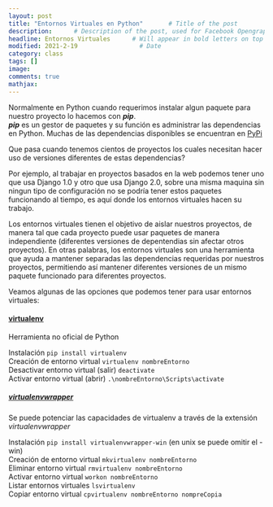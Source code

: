 ```yaml
---
layout: post
title: "Entornos Virtuales en Python"       # Title of the post
description:      # Description of the post, used for Facebook Opengraph & Twitter
headline: Entornos Virtuales      # Will appear in bold letters on top of the post
modified: 2021-2-19                 # Date
category: class
tags: []
image: 
comments: true
mathjax:
---
```


Normalmente en Python cuando requerimos instalar algun paquete para nuestro proyecto lo hacemos con ***pip***.  
***pip*** es un gestor de paquetes y su función es administrar las dependencias en Python. Muchas de las dependencias disponibles se encuentran en <a href="https://pypi.org/">PyPi</a>

Que pasa cuando tenemos cientos de proyectos los cuales necesitan hacer uso de versiones diferentes de estas dependencias?

Por ejemplo, al trabajar en proyectos basados en la web podemos tener uno que usa Django 1.0 y otro que usa Django 2.0, sobre una misma maquina sin ningun tipo de configuración no se podría tener estos paquetes funcionando al tiempo, es aquí donde los entornos virtuales hacen su trabajo.

Los entornos virtuales tienen el objetivo de aislar nuestros proyectos, de manera tal que cada proyecto puede usar paquetes de manera independiente (diferentes versiones de depentendias sin afectar otros proyectos). En otras palabras, los entornos virtuales son una herramienta que ayuda a mantener separadas las dependencias requeridas por nuestros proyectos, permitiendo así mantener diferentes versiones de un mismo paquete funcionado para diferentes proyectos.

Veamos algunas de las opciones que podemos tener para usar entornos virtuales:

#### **<a href="https://virtualenv.pypa.io/">virtualenv</a>**
Herramienta no oficial de Python

Instalación `pip install virtualenv`  
Creación de entorno virtual `virtualenv nombreEntorno`  
Desactivar entorno virtual (salir) `deactivate`  
Activar entorno virtual (abrir) `.\nombreEntorno\Scripts\activate`

##### **<a href="https://pypi.org/project/virtualenvwrapper/">virtualenvwrapper</a>**

Se puede potenciar las capacidades de virtualenv a través de la extensión *virtualenvwrapper*

Instalación `pip install virtualenvwrapper-win` (en unix se puede omitir el -win)  
Creación de entorno virtual `mkvirtualenv nombreEntorno`  
Eliminar entorno virtual `rmvirtualenv nombreEntorno`  
Activar entorno virtual `workon nombreEntorno`  
Listar entornos virtuales `lsvirtualenv`  
Copiar entorno virtual `cpvirtualenv nombreEntorno nompreCopia`


